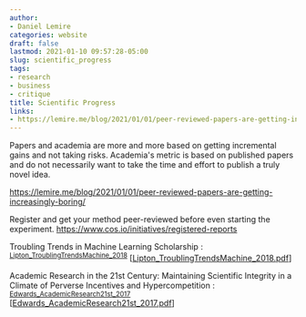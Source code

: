 ```yaml
---
author:
- Daniel Lemire
categories: website
draft: false
lastmod: 2021-01-10 09:57:28-05:00
slug: scientific_progress
tags:
- research
- business
- critique
title: Scientific Progress
links:
- https://lemire.me/blog/2021/01/01/peer-reviewed-papers-are-getting-increasingly-boring/
---
```


Papers and academia are more and more based on getting incremental gains and not
taking risks. Academia's metric is based on published papers and do not
necessarily want to take the time and effort to publish a truly novel idea.

<https://lemire.me/blog/2021/01/01/peer-reviewed-papers-are-getting-increasingly-boring/>

Register and get your method peer-reviewed before even starting the experiment.
<https://www.cos.io/initiatives/registered-reports>

Troubling Trends in Machine Learning Scholarship
: <sup id="3ce1f57496e8435ab71c4252828ab366"><a href="#Lipton_TroublingTrendsMachine_2018" title="Lipton \&amp; Steinhardt, Troubling {{Trends}} in {{Machine Learning Scholarship}}, {arXiv:1807.03341 [cs, stat]}, v(), (2018).">Lipton_TroublingTrendsMachine_2018</a></sup>
[[Lipton_TroublingTrendsMachine_2018.pdf]]

Academic Research in the 21st Century: Maintaining Scientific Integrity in a Climate of Perverse Incentives and Hypercompetition
: <sup id="ca4aa9c02a421e9a5353165c30f19ae6"><a href="#Edwards_AcademicResearch21st_2017" title="Edwards \&amp; Roy, Academic {{Research}} in the 21st {{Century}}: {{Maintaining Scientific Integrity}} in a {{Climate}} of {{Perverse Incentives}} and {{Hypercompetition}}, {Environmental Engineering Science}, v(1), 51--61 (2017).">Edwards_AcademicResearch21st_2017</a></sup>
[[Edwards_AcademicResearch21st_2017.pdf]]

[//begin]: # "Autogenerated link references for markdown compatibility"
[Lipton_TroublingTrendsMachine_2018.pdf]: ../articles/Lipton_TroublingTrendsMachine_2018.pdf "Lipton_TroublingTrendsMachine_2018.pdf"
[Edwards_AcademicResearch21st_2017.pdf]: ../articles/Edwards_AcademicResearch21st_2017.pdf "Edwards_AcademicResearch21st_2017.pdf"
[//end]: # "Autogenerated link references"